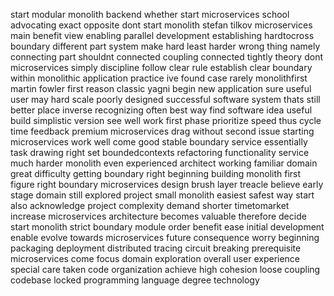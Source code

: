 start modular monolith backend whether start microservices school advocating exact opposite dont start monolith stefan tilkov microservices main benefit view enabling parallel development establishing hardtocross boundary different part system make hard least harder wrong thing namely connecting part shouldnt connected coupling connected tightly theory dont microservices simply discipline follow clear rule establish clear boundary within monolithic application practice ive found case rarely monolithfirst martin fowler first reason classic yagni begin new application sure useful user may hard scale poorly designed successful software system thats still better place inverse recognizing often best way find software idea useful build simplistic version see well work first phase prioritize speed thus cycle time feedback premium microservices drag without second issue starting microservices work well come good stable boundary service essentially task drawing right set boundedcontexts refactoring functionality service much harder monolith even experienced architect working familiar domain great difficulty getting boundary right beginning building monolith first figure right boundary microservices design brush layer treacle believe early stage domain still explored project small monolith easiest safest way start also acknowledge project complexity demand shorter timetomarket increase microservices architecture becomes valuable therefore decide start monolith strict boundary module order benefit ease initial development enable evolve towards microservices future consequence worry beginning packaging deployment distributed tracing circuit breaking prerequisite microservices come focus domain exploration overall user experience special care taken code organization achieve high cohesion loose coupling codebase locked programming language degree technology